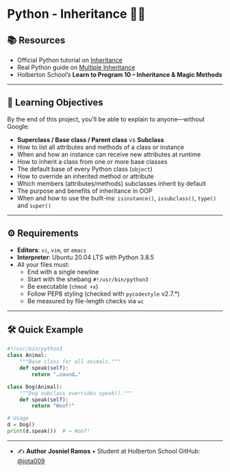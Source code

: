 <!-- Project badge: 100% -->

# Python - Inheritance 🔗🐍

## 📚 Resources

- Official Python tutorial on [Inheritance](https://docs.python.org/3/tutorial/classes.html#inheritance)
- Real Python guide on [Multiple Inheritance](https://realpython.com/python3-object-oriented-programming/#multiple-inheritance)
- Holberton School’s **Learn to Program 10 – Inheritance & Magic Methods**

---

## 🎯 Learning Objectives

By the end of this project, you’ll be able to explain to anyone—without Google:

- **Superclass / Base class / Parent class** vs **Subclass**
- How to list all attributes and methods of a class or instance
- When and how an instance can receive new attributes at runtime
- How to inherit a class from one or more base classes
- The default base of every Python class (`object`)
- How to override an inherited method or attribute
- Which members (attributes/methods) subclasses inherit by default
- The purpose and benefits of inheritance in OOP
- When and how to use the built-ins: `isinstance()`, `issubclass()`, `type()` and `super()`

---

## ⚙️ Requirements

- **Editors**: `vi`, `vim`, or `emacs`
- **Interpreter**: Ubuntu 20.04 LTS with Python 3.8.5
- All your files must:
  - End with a single newline
  - Start with the shebang `#!/usr/bin/python3`
  - Be executable (`chmod +x`)
  - Follow PEP8 styling (checked with `pycodestyle` v2.7.*)
  - Be measured by file-length checks via `wc`

---

## 🛠️ Quick Example

```python
#!/usr/bin/python3
class Animal:
    """Base class for all animals."""
    def speak(self):
        return "…sound…"

class Dog(Animal):
    """Dog subclass overrides speak()."""
    def speak(self):
        return "Woof!"

# Usage
d = Dog()
print(d.speak())  # → Woof!
```
---

- ✍️ **Author**
**Josniel Ramos** • Student at Holberton School
GitHub: [@jota009](https://github.com/jota009)
